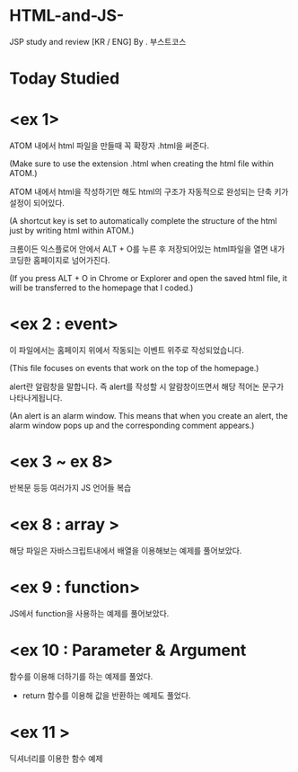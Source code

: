 # HTML-and-JS-

JSP study and review [KR / ENG] 
By . 부스트코스 


# Today Studied 

# <ex 1> 

ATOM 내에서 html 파일을 만들때 꼭 확장자 .html을 써준다.

(Make sure to use the extension .html when creating the html file within ATOM.)

ATOM 내에서 html을 작성하기만 해도 html의 구조가 자동적으로 완성되는 단축 키가 설정이 되어있다.

(A shortcut key is set to automatically complete the structure of the html just by writing html within ATOM.)

크롬이든 익스플로어 안에서 ALT + O를 누른 후 저장되어있는 html파일을 열면 내가 코딩한 홈페이지로 넘어가진다.

(If you press ALT + O in Chrome or Explorer and open the saved html file, it will be transferred to the homepage that I coded.)


# <ex 2 : event> 

이 파일에서는 홈페이지 위에서 작동되는 이벤트 위주로 작성되었습니다.

(This file focuses on events that work on the top of the homepage.)

alert란 알람창을 말합니다. 즉 alert를 작성할 시 알람창이뜨면서 해당 적어논 문구가 나타나게됩니다.

(An alert is an alarm window. This means that when you create an alert, 
the alarm window pops up and the corresponding comment appears.)

# <ex 3 ~ ex 8> 

반복문 등등 여러가지 JS 언어들 복습 

# <ex 8 : array > 

해당 파일은 자바스크립트내에서 배열을 이용해보는 예제를 풀어보았다. 


# <ex 9 : function> 

JS에서 function을 사용하는 예제를 풀어보았다. 


# <ex 10 : Parameter & Argument

함수를 이용해 더하기를 하는 예제를 풀었다. 
+ return 함수를 이용해 값을 반환하는 예제도 풀었다. 


# <ex 11 > 

딕셔너리를 이용한 함수 예제 
